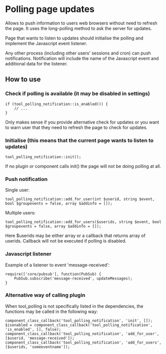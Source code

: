 # Polling page updates #

Allows to push information to users web browsers without need to refresh the page.
It uses the long-polling method to ask the server for updates.

Page that wants to listen to updates should initialise the polling and implement the
Javascript event listener.

Any other process (including other users' sessions and cron) can push notifications.
Notification will include the name of the Javascript event and additional data for
the listener.

## How to use

### Check if polling is available (it may be disabled in settings)

```
if (tool_polling_notification::is_enabled()) {
    // ...
}
```

Only makes sense if you provide alternative check for updates or you want to warn user
that they need to refresh the page to check for updates.

### Initialise (this means that the current page wants to listen to updates)

```
tool_polling_notification::init();
```

If no plugin or component calls init() the page will not be doing polling at all.

### Push notification

Single user:
```
tool_polling_notification::add_for_user(int $userid, string $event, bool $groupevents = false, array $addinfo = []);
```
Multiple users:
```
tool_polling_notification::add_for_users($userids, string $event, bool $groupevents = false, array $addinfo = []);
```
Here $userids may be either array or a callback that returns array of userids. Callback
will not be executed if polling is disabled.

### Javascript listener

Example of a listener to event 'message-received':

```
require(['core/pubsub'], function(PubSub) {
    PubSub.subscribe('message-received', updateMessages);
}
```

### Alternative way of calling plugin

When tool_polling is not specifically listed in the dependencies, the functions
may be called in the following way:

```
component_class_callback('tool_polling_notification', 'init', []);
$isenabled = component_class_callback('tool_polling_notification', 'is_enabled', [], false);
component_class_callback('tool_polling_notification', 'add_for_user', [$userid, 'message-received']);
component_class_callback('tool_polling_notification', 'add_for_users', [$userids, 'someeventname']);
```